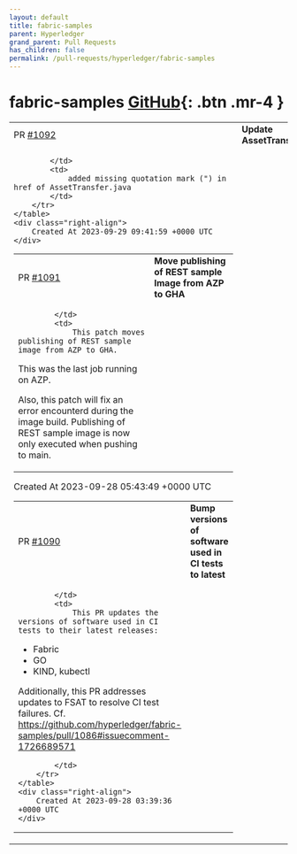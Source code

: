 ```yaml
---
layout: default
title: fabric-samples
parent: Hyperledger
grand_parent: Pull Requests
has_children: false
permalink: /pull-requests/hyperledger/fabric-samples
---
```


# fabric-samples <span class="fs-3 right-align">[GitHub](https://github.com/hyperledger/fabric-samples){: .btn .mr-4 }</span>


<div>
    <table>
        <tr>
            <td>
                PR <a href="https://github.com/hyperledger/fabric-samples/pull/1092" class=".btn">#1092</a>
            </td>
            <td>
                <b>
                    Update AssetTransfer.java
                </b>
            </td>
        </tr>
        <tr>
            <td>
                
            </td>
            <td>
                added missing quotation mark (") in href of AssetTransfer.java
            </td>
        </tr>
    </table>
    <div class="right-align">
        Created At 2023-09-29 09:41:59 +0000 UTC
    </div>
</div>

<div>
    <table>
        <tr>
            <td>
                PR <a href="https://github.com/hyperledger/fabric-samples/pull/1091" class=".btn">#1091</a>
            </td>
            <td>
                <b>
                    Move publishing of REST sample Image from AZP to GHA
                </b>
            </td>
        </tr>
        <tr>
            <td>
                
            </td>
            <td>
                This patch moves publishing of REST sample image from AZP to GHA.
This was the last job running on AZP.

Also, this patch will fix an error encounterd during the image build.
Publishing of REST sample image is now only executed when pushing to main.
            </td>
        </tr>
    </table>
    <div class="right-align">
        Created At 2023-09-28 05:43:49 +0000 UTC
    </div>
</div>

<div>
    <table>
        <tr>
            <td>
                PR <a href="https://github.com/hyperledger/fabric-samples/pull/1090" class=".btn">#1090</a>
            </td>
            <td>
                <b>
                    Bump versions of software used in CI tests to latest 
                </b>
            </td>
        </tr>
        <tr>
            <td>
                
            </td>
            <td>
                This PR updates the versions of software used in CI tests to their latest releases:
- Fabric
- GO
- KIND, kubectl

Additionally, this PR addresses updates to FSAT to resolve CI test failures.
Cf. https://github.com/hyperledger/fabric-samples/pull/1086#issuecomment-1726689571

            </td>
        </tr>
    </table>
    <div class="right-align">
        Created At 2023-09-28 03:39:36 +0000 UTC
    </div>
</div>

